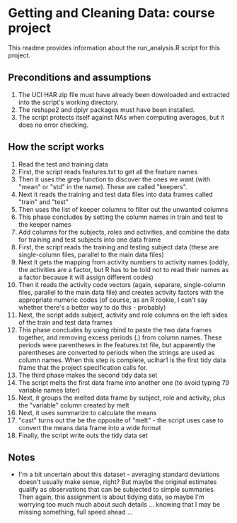 # Getting and Cleaning Data: course project

This readme provides information about the run_analysis.R script for this project.

## Preconditions and assumptions
1. The UCI HAR zip file must have already been downloaded and extracted into the script's working directory.
1. The reshape2 and dplyr packages must have been installed.
1. The script protects itself against NAs when computing averages, but it does no error checking.

## How the script works
1. Read the test and training data
 1. First, the script reads features.txt to get all the feature names
 1. Then it uses the grep function to discover the ones we want (with "mean" or "std" in the name). These are called "keepers".
 1. Next it reads the training and test data files into data frames called "train" and "test"
 1. Then uses the list of keeper columns to filter out the unwanted columns
 1. This phase concludes by setting the column names in train and test to the keeper names
1. Add columns for the subjects, roles and activities, and combine the data for training and test subjects into one data frame
 1. First, the script reads the training and testing subject data (these are single-column files, parallel to the main data files)
 1. Next it gets the mapping from activity numbers to activity names (oddly, the activities are a factor, but R has to be told not to read their names as a factor because it will assign different codes)
 1. Then it reads the activity code vectors (again, separare, single-column files, parallel to the main data file) and creates activity factors with the appropriate numeric codes (of course, as an R rookie, I can't say whether there's a better way to do this - probably)
 1. Next, the script adds subject, activity and role columns on the left sides of the train and test data frames
 1. This phase concludes by using rbind to paste the two data frames together, and removing excess periods (.) from column names. These periods were parentheses in the features.txt file, but apparently the parentheses are converted to periods when the strings are used as column names. When this step is complete, ucihar1 is the first tidy data frame that the project specification calls for.
1. The third phase makes the second tidy data set
 1. The script melts the first data frame into another one (to avoid typing 79 variable names later)
 1. Next, it groups the melted data frame by subject, role and activity, plus the "variable" column created by melt
 1. Next, it uses summarize to calculate the means
 1. "cast" turns out the be the opposite of "melt" - the script uses case to convert the means data frame into a wide format
 1. Finally, the script write outs the tidy data set

## Notes
* I'm a bit uncertain about this dataset - averaging standard deviations doesn't usually make sense, right? But maybe the original estimates qualify as observations that can be subjected to simple summaries. Then again, this assignment is about tidying data, so maybe I'm worrying too much much about such details ... knowing that I may be missing something, full speed ahead ...

